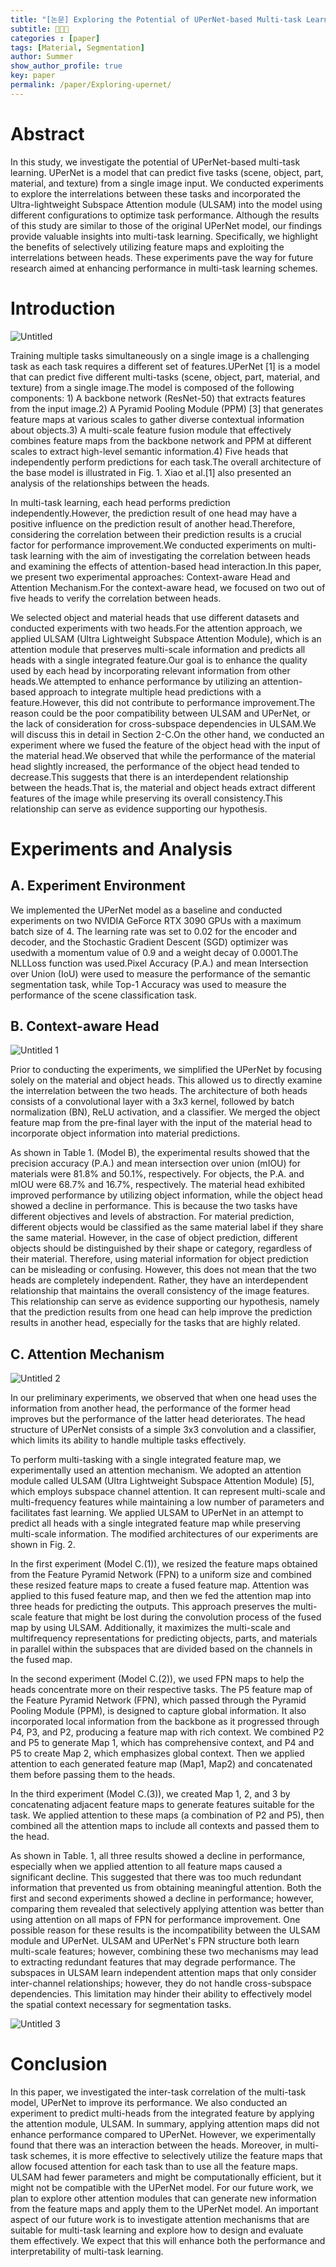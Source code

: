 ```yaml
---
title: "[논문] Exploring the Potential of UPerNet-based Multi-task Learning"
subtitle: 👩🏻‍💻
categories : [paper]
tags: [Material, Segmentation]
author: Summer
show_author_profile: true
key: paper
permalink: /paper/Exploring-upernet/
---
```


# Abstract

In this study, we investigate the potential of UPerNet-based multi-task learning. UPerNet is a model that can predict five tasks (scene, object, part, material, and texture) from a single image input. We conducted experiments to explore the interrelations between these tasks and incorporated the Ultra-lightweight Subspace Attention module (ULSAM) into the model using different configurations to optimize task performance. Although the results of this study are similar to those of the original UPerNet model, our findings provide valuable insights into multi-task learning. Specifically, we highlight the benefits of selectively utilizing feature maps and exploiting the interrelations between heads. These experiments pave the way for future research aimed at enhancing performance in multi-task learning schemes.

# Introduction

![Untitled](https://github.com/Summernme/Summernme.github.io/assets/121393261/b948fbef-b397-4188-8795-bfc1ba97b0c3)

Training multiple tasks simultaneously on a single image is a challenging task as each task requires a different set of features.UPerNet [1] is a model that can predict five different multi-tasks (scene, object, part, material, and texture) from a single image.The model is composed of the following components: 1) A backbone network (ResNet-50) that extracts features from the input image.2) A Pyramid Pooling Module (PPM) [3] that generates feature maps at various scales to gather diverse contextual information about objects.3) A multi-scale feature fusion module that effectively combines feature maps from the backbone network and PPM at different scales to extract high-level semantic information.4) Five heads that independently perform predictions for each task.The overall architecture of the base model is illustrated in Fig. 1. Xiao et al.[1] also presented an analysis of the relationships between the heads.

In multi-task learning, each head performs prediction independently.However, the prediction result of one head may have a positive influence on the prediction result of another head.Therefore, considering the correlation between their prediction results is a crucial factor for performance improvement.We conducted experiments on multi-task learning with the aim of investigating the correlation between heads and examining the effects of attention-based head interaction.In this paper, we present two experimental approaches: Context-aware Head and Attention Mechanism.For the context-aware head, we focused on two out of five heads to verify the correlation between heads.

We selected object and material heads that use different datasets and conducted experiments with two heads.For the attention approach, we applied ULSAM (Ultra Lightweight Subspace Attention Module), which is an attention module that preserves multi-scale information and predicts all heads with a single integrated feature.Our goal is to enhance the quality used by each head by incorporating relevant information from other heads.We attempted to enhance performance by utilizing an attention-based approach to integrate multiple head predictions with a feature.However, this did not contribute to performance improvement.The reason could be the poor compatibility between ULSAM and UPerNet, or the lack of consideration for cross-subspace dependencies in ULSAM.We will discuss this in detail in Section 2-C.On the other hand, we conducted an experiment where we fused the feature of the object head with the input of the material head.We observed that while the performance of the material head slightly increased, the performance of the object head tended to decrease.This suggests that there is an interdependent relationship between the heads.That is, the material and object heads extract different features of the image while preserving its overall consistency.This relationship can serve as evidence supporting our hypothesis.

# Experiments and Analysis

## A. Experiment Environment

We implemented the UPerNet model as a baseline and conducted experiments on two NVIDIA GeForce RTX 3090 GPUs with a maximum batch size of 4. The learning rate was set to 0.02 for the encoder and decoder, and the Stochastic Gradient Descent (SGD) optimizer was usedwith a momentum value of 0.9 and a weight decay of 0.0001.The NLLLoss function was used.Pixel Accuracy (P.A.) and mean Intersection over Union (IoU) were used to measure the performance of the semantic segmentation task, while Top-1 Accuracy was used to measure the performance of the scene classification task.

## B. Context-aware Head

![Untitled 1](https://github.com/Summernme/Summernme.github.io/assets/121393261/f46125fa-6fa8-47c6-bb94-8ca35133201b)

Prior to conducting the experiments, we simplified the UPerNet by focusing solely on the material and object heads. This allowed us to directly examine the interrelation between the two heads. The architecture of both heads consists of a convolutional layer with a 3x3 kernel, followed by batch normalization (BN), ReLU activation, and a classifier. We merged the object feature map from the pre-final layer with the input of the material head to incorporate object information into material predictions. 

As shown in Table 1. (Model B), the experimental results showed that the precision accuracy (P.A.) and mean intersection over union (mIOU) for materials were 81.8% and 50.1%, respectively. For objects, the P.A. and mIOU were 68.7% and 16.7%, respectively. The material head exhibited improved performance by utilizing object information, while the object head showed a decline in performance. This is because the two tasks have different objectives and levels of abstraction. For material prediction, different objects would be classified as the same material label if they share the same material. However, in the case of object prediction, different objects should be distinguished by their shape or category, regardless of their material. Therefore, using material information for object prediction can be misleading or confusing. However, this does not mean that the two heads are completely independent. Rather, they have an interdependent relationship that maintains the overall consistency of the image features. This relationship can serve as evidence supporting our hypothesis, namely that the prediction results from one head can help improve the prediction results in another head, especially for the tasks that are highly related.

## C. Attention Mechanism

![Untitled 2](https://github.com/Summernme/Summernme.github.io/assets/121393261/f9d05808-f7d3-4643-900e-99daceea8964)

In our preliminary experiments, we observed that when one head uses the information from another head, the performance of the former head improves but the performance of the latter head deteriorates. The head structure of UPerNet consists of a simple 3x3 convolution and a classifier, which limits its ability to handle multiple tasks effectively. 

To perform multi-tasking with a single integrated feature map, we experimentally used an attention mechanism. We adopted an attention module called ULSAM (Ultra Lightweight Subspace Attention Module) [5], which employs subspace channel attention. It can represent multi-scale and multi-frequency features while maintaining a low number of parameters and facilitates fast learning. We applied ULSAM to UPerNet in an attempt to predict all heads with a single integrated feature map while preserving multi-scale information. The modified architectures of our experiments are shown in Fig. 2. 

In the first experiment (Model C.(1)), we resized the feature maps obtained from the Feature Pyramid Network (FPN) to a uniform size and combined these resized feature maps to create a fused feature map. Attention was applied to this fused feature map, and then we fed the attention map into three heads for predicting the outputs. This approach preserves the multi-scale feature that might be lost during the convolution process of the fused map by using ULSAM. Additionally, it maximizes the multi-scale and multifrequency representations for predicting objects, parts, and materials in parallel within the subspaces that are divided based on the channels in the fused map. 

In the second experiment (Model C.(2)), we used FPN maps to help the heads concentrate more on their respective tasks. The P5 feature map of the Feature Pyramid Network (FPN), which passed through the Pyramid Pooling Module (PPM), is designed to capture global information. It also incorporated local information from the backbone as it progressed through P4, P3, and P2, producing a feature map with rich context. We combined P2 and P5 to generate Map 1, which has comprehensive context, and P4 and P5 to create Map 2, which emphasizes global context. Then we applied attention to each generated feature map (Map1, Map2) and concatenated them before passing them to the heads. 

In the third experiment (Model C.(3)), we created Map 1, 2, and 3 by concatenating adjacent feature maps to generate features suitable for the task. We applied attention to these maps (a combination of P2 and P5), then combined all the attention maps to include all contexts and passed them to the head.

As shown in Table. 1, all three results showed a decline in performance, especially when we applied attention to all feature maps caused a significant decline. This suggested that there was too much redundant information that prevented us from obtaining meaningful attention. Both the first and second experiments showed a decline in performance; however, comparing them revealed that selectively applying attention was better than using attention on all maps of FPN for performance improvement. One possible reason for these results is the incompatibility between the ULSAM module and UPerNet. ULSAM and UPerNet's FPN structure both learn multi-scale features; however, combining these two mechanisms may lead to extracting redundant features that may degrade performance. The subspaces in ULSAM learn independent attention maps that only consider inter-channel relationships; however, they do not handle cross-subspace dependencies. This limitation may hinder their ability to effectively model the spatial context necessary for segmentation tasks.

![Untitled 3](https://github.com/Summernme/Summernme.github.io/assets/121393261/b2d726de-7c49-4ea7-a76a-560af0d812b0)

# Conclusion

In this paper, we investigated the inter-task correlation of the multi-task model, UPerNet to improve its performance. We also conducted an experiment to predict multi-heads from the integrated feature by applying the attention module, ULSAM. In summary, applying attention maps did not enhance performance compared to UPerNet. However, we experimentally found that there was an interaction between the heads. Moreover, in multi-task schemes, it is more effective to selectively utilize the feature maps that allow focused attention for each task than to use all the feature maps. ULSAM had fewer parameters and might be computationally efficient, but it might not be compatible with the UPerNet model. For our future work, we plan to explore other attention modules that can generate new information from the feature maps and apply them to the UPerNet model. An important aspect of our future work is to investigate attention mechanisms that are suitable for multi-task learning and explore how to design and evaluate them effectively. We expect that this will enhance both the performance and interpretability of multi-task learning.